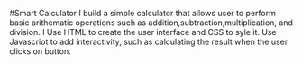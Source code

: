 #Smart Calculator
I build a simple calculator that allows user to perform basic arithematic operations such as addition,subtraction,multiplication, and division.
I Use HTML to create the user interface and CSS to syle it. Use Javascriot to add interactivity, such as calculating the result when the user clicks on button.
